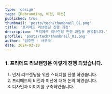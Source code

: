 ```yaml
---
type: 'design'
tags: [Rebranding, 비전, 미션]
published: true
thumbnail: 'posts/tech/thumbnail_01.png'
title: '프리메드 리브랜딩 진행 과정'
description: '프리메드 리브랜딩 진행 과정을 공유합니다.'
profile: 'posts/tech/thumbnail_01.png'
author: '임주연 · 사무국'
date: 2024-02-18
---
```


### 1. 프리메드 리브랜딩은 이렇게 진행 되었습니다.

1. 먼저 리브랜딩을 위한 스터디를 진행 하였습니다.
2. 프리메드의 비전과 미션에 대해 논의 하였습니다.
3. 디자인과 이미지를 구축하였습니다.
